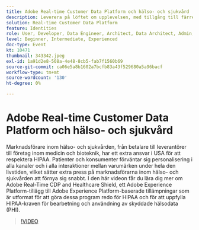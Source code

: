 ```yaml
---
title: Adobe Real-time Customer Data Platform och hälso- och sjukvård
description: Leverera på löftet om upplevelsen, med tillgång till färre data. Oavsett om du är annonsör, utgivare eller reklambyrå kan det här webbinariet hjälpa dig att låsa upp
solution: Real-time Customer Data Platform
feature: Identities
role: User, Developer, Data Engineer, Architect, Data Architect, Admin, Leader
level: Beginner, Intermediate, Experienced
doc-type: Event
kt: 10471
thumbnail: 343342.jpeg
exl-id: 1a91d2e8-508a-4e48-8cb5-fab7f1560b69
source-git-commit: ca06e5a8b1602a7bcfb83a43f529680a5a96bacf
workflow-type: tm+mt
source-wordcount: '130'
ht-degree: 0%

---
```


# Adobe Real-time Customer Data Platform och hälso- och sjukvård

Marknadsförare inom hälso- och sjukvården, från betalare till leverantörer till företag inom medicin och bioteknik, har ett extra ansvar i USA för att respektera HIPAA. Patienter och konsumenter förväntar sig personalisering i alla kanaler och i alla interaktioner mellan varumärken under hela den livstiden, vilket sätter extra press på marknadsförarna inom hälso- och sjukvården att förnya sig snabbt. I den här videon får du lära dig mer om Adobe Real-Time CDP and Healthcare Shield, ett Adobe Experience Platform-tillägg till Adobe Experience Platform-baserade tillämpningar som är utformat för att göra dessa program redo för HIPAA och för att uppfylla HIPAA-kraven för bearbetning och användning av skyddade hälsodata (PHI).

>[!VIDEO](https://video.tv.adobe.com/v/343342/?quality=12&learn=on)
